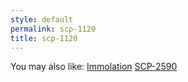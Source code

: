 ```yaml
---
style: default
permalink: scp-1120
title: scp-1120
---
```

You may also like:
[Immolation](http://scp-wiki.net/immolation)
[SCP-2590](http://scp-wiki.net/scp-2590)